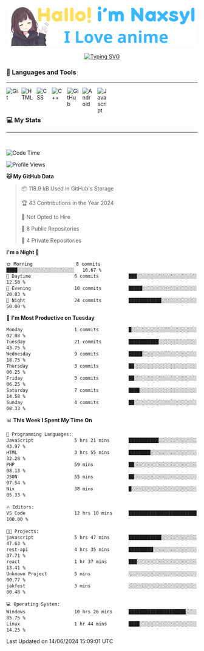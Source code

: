 <p align="center"><a href="https://github.com/Naxsyl"><img width=580px alt="Hello, I'm Naxsyl. I Love Anime" src="img/banner.png" /></a></p>

<p align="center">
<a href="https://git.io/typing-svg"><img src="https://readme-typing-svg.herokuapp.com?font=Fira+Code&weight=600&size=22&pause=1000&center=true&vCenter=true&random=false&width=435&lines=Newbie+Programmer;Back-end+web+and+app+developer;Learn+Something+Interesting" alt="Typing SVG" /></a>
</p>

### 🧰 Languages and Tools

---

<img align="left" alt="Git" width="30px" style="padding-right:10px;" src="https://cdn.jsdelivr.net/gh/devicons/devicon/icons/git/git-original.svg" />
<img align="left" alt="HTML" width="30px" style="padding-right:10px;" src="https://cdn.jsdelivr.net/gh/devicons/devicon/icons/html5/html5-plain.svg" />
<img align="left" alt="CSS" width="30px" style="padding-right:10px;" src="https://cdn.jsdelivr.net/gh/devicons/devicon/icons/css3/css3-plain.svg" />
<img align="left" alt="C++" width="30px" style="padding-right:10px;" src="https://cdn.jsdelivr.net/gh/devicons/devicon/icons/cplusplus/cplusplus-line.svg" />
<img align="left" alt="GitHub" width="30px" style="padding-right:10px;" src="https://cdn.jsdelivr.net/gh/devicons/devicon/icons/github/github-original.svg" />
<img align="left" alt="Android" width="30px" style="padding-right:10px;" src="https://cdn.jsdelivr.net/gh/devicons/devicon/icons/android/android-plain.svg" />
<img align="left" alt="Javascript" width="30px" style="padding-right:10px;" src="https://cdn.jsdelivr.net/gh/devicons/devicon@latest/icons/javascript/javascript-original.svg" />
<br>
<br>
<br>


### 💻 My Stats

---

<br>

<!--START_SECTION:waka-->
![Code Time](http://img.shields.io/badge/Code%20Time-125%20hrs%2042%20mins-blue)

![Profile Views](http://img.shields.io/badge/Profile%20Views-14-blue)

**🐱 My GitHub Data** 

> 📦 118.9 kB Used in GitHub's Storage 
 > 
> 🏆 43 Contributions in the Year 2024
 > 
> 🚫 Not Opted to Hire
 > 
> 📜 8 Public Repositories 
 > 
> 🔑 4 Private Repositories 
 > 
**I'm a Night 🦉** 

```text
🌞 Morning                8 commits           ████░░░░░░░░░░░░░░░░░░░░░   16.67 % 
🌆 Daytime                6 commits           ███░░░░░░░░░░░░░░░░░░░░░░   12.50 % 
🌃 Evening                10 commits          █████░░░░░░░░░░░░░░░░░░░░   20.83 % 
🌙 Night                  24 commits          ████████████░░░░░░░░░░░░░   50.00 % 
```
📅 **I'm Most Productive on Tuesday** 

```text
Monday                   1 commits           █░░░░░░░░░░░░░░░░░░░░░░░░   02.08 % 
Tuesday                  21 commits          ███████████░░░░░░░░░░░░░░   43.75 % 
Wednesday                9 commits           █████░░░░░░░░░░░░░░░░░░░░   18.75 % 
Thursday                 3 commits           ██░░░░░░░░░░░░░░░░░░░░░░░   06.25 % 
Friday                   3 commits           ██░░░░░░░░░░░░░░░░░░░░░░░   06.25 % 
Saturday                 7 commits           ████░░░░░░░░░░░░░░░░░░░░░   14.58 % 
Sunday                   4 commits           ██░░░░░░░░░░░░░░░░░░░░░░░   08.33 % 
```


📊 **This Week I Spent My Time On** 

```text
💬 Programming Languages: 
JavaScript               5 hrs 21 mins       ███████████░░░░░░░░░░░░░░   43.97 % 
HTML                     3 hrs 55 mins       ████████░░░░░░░░░░░░░░░░░   32.28 % 
PHP                      59 mins             ██░░░░░░░░░░░░░░░░░░░░░░░   08.13 % 
JSON                     55 mins             ██░░░░░░░░░░░░░░░░░░░░░░░   07.54 % 
Nix                      38 mins             █░░░░░░░░░░░░░░░░░░░░░░░░   05.33 % 

🔥 Editors: 
VS Code                  12 hrs 10 mins      █████████████████████████   100.00 % 

🐱‍💻 Projects: 
javascript               5 hrs 47 mins       ████████████░░░░░░░░░░░░░   47.63 % 
rest-api                 4 hrs 35 mins       █████████░░░░░░░░░░░░░░░░   37.71 % 
react                    1 hr 37 mins        ███░░░░░░░░░░░░░░░░░░░░░░   13.41 % 
Unknown Project          5 mins              ░░░░░░░░░░░░░░░░░░░░░░░░░   00.77 % 
jakfest                  3 mins              ░░░░░░░░░░░░░░░░░░░░░░░░░   00.48 % 

💻 Operating System: 
Windows                  10 hrs 26 mins      █████████████████████░░░░   85.75 % 
Linux                    1 hr 44 mins        ████░░░░░░░░░░░░░░░░░░░░░   14.25 % 
```


 Last Updated on 14/06/2024 15:09:01 UTC
<!--END_SECTION:waka-->
